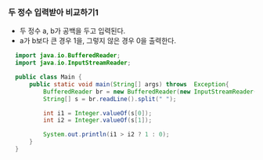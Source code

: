 ### 두 정수 입력받아 비교하기1
- 두 정수 a, b가 공백을 두고 입력된다.
- a가 b보다 큰 경우 1을, 그렇지 않은 경우 0을 출력한다.
```java
  import java.io.BufferedReader;
  import java.io.InputStreamReader;

  public class Main {
      public static void main(String[] args) throws  Exception{
          BufferedReader br = new BufferedReader(new InputStreamReader(System.in));
          String[] s = br.readLine().split(" ");

          int i1 = Integer.valueOf(s[0]);
          int i2 = Integer.valueOf(s[1]);

          System.out.println(i1 > i2 ? 1 : 0);
      }
  }
```
